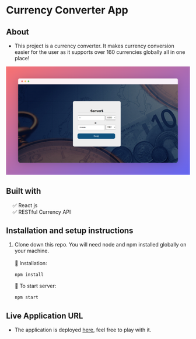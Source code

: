 # Currency Converter App

## About

- This project is a currency converter. It makes currency conversion easier for the user as it supports over 160 currencies globally all in one place!

![App Screenshot](src/assets/app-screenshot.png?raw=true)

## Built with

&emsp; ✅ React js <br>
&emsp; ✅ RESTful Currency API

## Installation and setup instructions

1. Clone down this repo. You will need node and npm installed globally on your machine.<br><br>
   📌 Installation: <br>
   ```sh
   npm install
   ```
   🚀 To start server: 
   ```sh
   npm start
   ```
## Live Application URL

* The application is deployed [here](http://currency-converter-101.netlify.com/), feel free to play with it.
